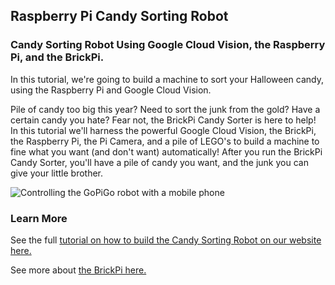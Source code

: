 ## Raspberry Pi Candy Sorting Robot
### Candy Sorting Robot Using Google Cloud Vision, the Raspberry Pi, and the BrickPi.

In this tutorial, we're going to build a machine to sort your Halloween candy, using the Raspberry Pi and Google Cloud Vision.

Pile of candy too big this year?  Need to sort the junk from the gold?  Have a certain candy you hate?  Fear not, the BrickPi Candy Sorter is here to help!  In this tutorial we'll harness the powerful Google Cloud Vision, the BrickPi, the Raspberry Pi, the Pi Camera, and a pile of LEGO's to build a machine to fine what you want (and don't want) automatically!  After you run the BrickPi Candy Sorter, you'll have a pile of candy you want, and the junk you can give your little brother.

![Controlling the GoPiGo robot with a mobile phone](https://raw.githubusercontent.com/DexterInd/GoPiGo/master/Software/Python/Examples/Browser%20Streaming%20Robot/Raspberry_Pi_Camera_controlled-by-mobile-browser.jpg "Streaming video from your Raspberry Pi Robot to your mobile phone.")

### Learn More

See the full [tutorial on how to build the Candy Sorting Robot on our website here.](http://www.dexterindustries.com/projects/brickpi-candy-sorter-sort-halloween-candy-with-google-cloud-vision-and-the-raspberry-pi)

See more about [the BrickPi here.](http://www.dexterindustries.com/BrickPi)